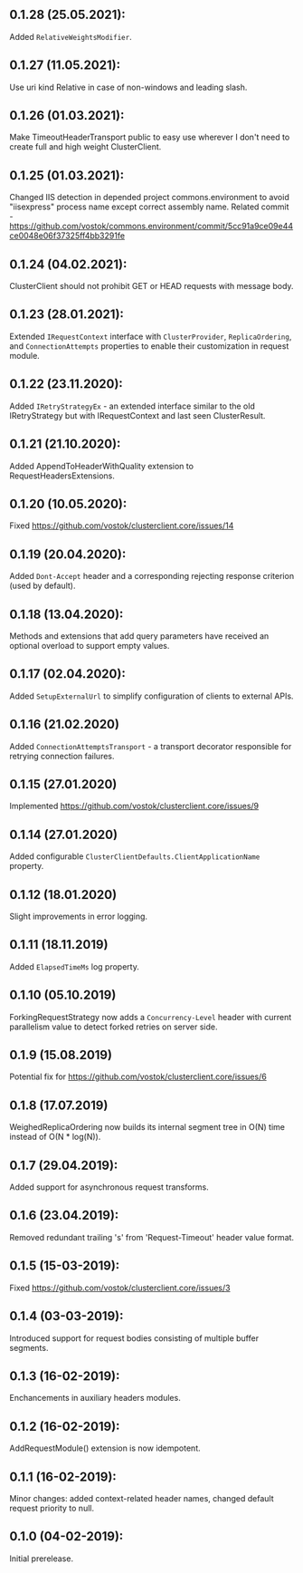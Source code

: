 ## 0.1.28 (25.05.2021):

Added `RelativeWeightsModifier`.

## 0.1.27 (11.05.2021):

Use uri kind Relative in case of non-windows and leading slash.

## 0.1.26 (01.03.2021):

Make TimeoutHeaderTransport public to easy use wherever I don't need to create full and high weight ClusterClient.

## 0.1.25 (01.03.2021):

Changed IIS detection in depended project commons.environment to avoid "iisexpress" process name except correct assembly name. Related commit - https://github.com/vostok/commons.environment/commit/5cc91a9ce09e44ce0048e06f37325ff4bb3291fe

## 0.1.24 (04.02.2021):

ClusterClient should not prohibit GET or HEAD requests with message body.

## 0.1.23 (28.01.2021):

Extended `IRequestContext` interface with `ClusterProvider`, `ReplicaOrdering`, and `ConnectionAttempts` properties to enable their customization in request module.

## 0.1.22 (23.11.2020):

Added `IRetryStrategyEx` - an extended interface similar to the old IRetryStrategy but with IRequestContext and last seen ClusterResult.

## 0.1.21 (21.10.2020):

Added AppendToHeaderWithQuality extension to RequestHeadersExtensions.

## 0.1.20 (10.05.2020):

Fixed https://github.com/vostok/clusterclient.core/issues/14

## 0.1.19 (20.04.2020):

Added `Dont-Accept` header and a corresponding rejecting response criterion (used by default).

## 0.1.18 (13.04.2020):

Methods and extensions that add query parameters have received an optional overload to support empty values.

## 0.1.17 (02.04.2020):

Added `SetupExternalUrl` to simplify configuration of clients to external APIs.

## 0.1.16 (21.02.2020)

Added `ConnectionAttemptsTransport` - a transport decorator responsible for retrying connection failures.

## 0.1.15 (27.01.2020)

Implemented https://github.com/vostok/clusterclient.core/issues/9

## 0.1.14 (27.01.2020)

Added configurable `ClusterClientDefaults.ClientApplicationName` property.

## 0.1.12 (18.01.2020)

Slight improvements in error logging.

## 0.1.11 (18.11.2019)

Added `ElapsedTimeMs` log property.

## 0.1.10 (05.10.2019)

ForkingRequestStrategy now adds a `Concurrency-Level` header with current parallelism value to detect forked retries on server side.

## 0.1.9 (15.08.2019)

Potential fix for https://github.com/vostok/clusterclient.core/issues/6

## 0.1.8 (17.07.2019)

WeighedReplicaOrdering now builds its internal segment tree in O(N) time instead of O(N * log(N)).

## 0.1.7 (29.04.2019):

Added support for asynchronous request transforms.

## 0.1.6 (23.04.2019):

Removed redundant trailing 's' from 'Request-Timeout' header value format.

## 0.1.5 (15-03-2019):

Fixed https://github.com/vostok/clusterclient.core/issues/3

## 0.1.4 (03-03-2019): 

Introduced support for request bodies consisting of multiple buffer segments.

## 0.1.3 (16-02-2019): 

Enchancements in auxiliary headers modules.

## 0.1.2 (16-02-2019): 

AddRequestModule() extension is now idempotent.

## 0.1.1 (16-02-2019): 

Minor changes: added context-related header names, changed default request priority to null.

## 0.1.0 (04-02-2019): 

Initial prerelease.